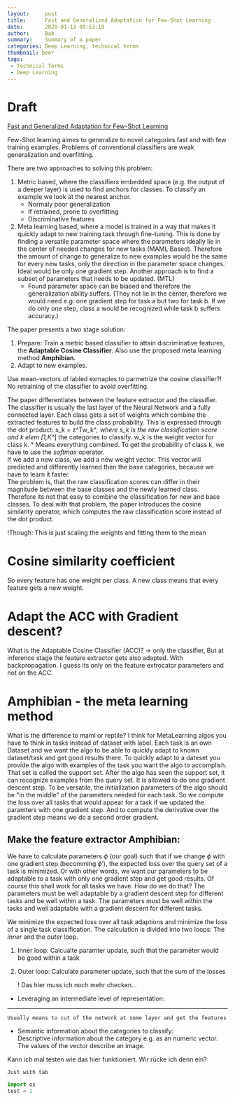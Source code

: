 ```yaml
---
layout:     post
title:      Fast and Generalized Adaptation for Few-Shot Learning
date:       2020-01-13 09:53:19
author:     Bab
summary:    Summary of a paper
categories: Deep Learning, technical terms
thumbnail: beer
tags:
 - Technical Terms
 - Deep Learning
---
```


# Draft

[Fast and Generalized Adaptation for Few-Shot Learning](https://arxiv.org/pdf/1911.10807v1.pdf)

Few-Shot learning aimes to generalize to novel categories fast and with few training examples.
Problems of conventional classifiers are weak generalization and overfitting.

There are two approaches to solving this problem:
1. Metric based, where the classifiers embedded space (e.g. the output of a deeper layer) is used
to find anchors for classes. To classify an example we look at the nearest anchor.
	- Normaly poor generalization
	- If retrained, prone to overfitting
	+ Discriminative features
2. Meta learning based, where a model is trained in a way that makes it quickly adapt to new
training task through fine-tuning. This is done by finding a versatile parameter space where the parameters ideally lie
in the center of needed changes for new tasks (MAML Based). Therefore the amount of change to generalize to new examples would be the
same for every new tasks, only the direction in the parameter space changes. Ideal would be only one gradient step. Another approach is
to find a subset of parameters that needs to be updated. (MTL)
	- Found parameter space can be biased and therefore the generalization ability suffers. (They not lie in the center,
therefore we would need e.g. one gradient step for task a but two for task b. If we do only one step, class a would be recognized
while task b suffers accuracy.)


The paper presents a two stage solution:
1. Prepare: Train a metric based classifier to attain discriminative features, the **Adaptable Cosine Classifier**. 
Also use the proposed meta learning method **Amphibian**.
2. Adapt to new examples. 


Use mean-vectors of labled exmaples to parmetrize the cosine classifier?!
No retraining of the classifier to avoid overfitting.

The paper differentiates between the feature extractor and the classifier. The classifier is usually the last layer of the Neural Network
and a fully connected layer. Each class gets a set of weights which combine the extracted features to build the class probability. 
This is expressed through the dot product: s_k = z^Tw_k^*, where s_k is the raw classification score and k elem [1,K^*] the categories to
classify. w_k is the weight vector for class k. * Means everything combined. To get the probability of
class k, we have to use the *softmax* operator.  
If we add a new class, we add a new weight vector. This vector will predicted and differently learned then the base categories,
because we have to learn it faster.  
The problem is, that the raw classification scores can differ in their magnitude between the base classes and the newly learned class.
Therefore its not that easy to combine the classification for new and base classes. To deal with that problem, the paper introduces
the cosine similarity operator, which computes the raw classification score instead of the dot product.

!Though: This is just scaling the weights and fitting them to the mean 

# Cosine similarity coefficient


So every
feature has one weight per class. A new class means that every feature gets a new weight.


# Adapt the ACC with Gradient descent?
What is the Adaptable Cosine Classifier (ACC)?
-> only the classifier,
But at inference stage the feature extractor gets also adapted. With backpropagation. I guess its only on 
the feature extrocator parameters and not on the ACC.



# Amphibian - the meta learning method

What is the difference to maml or reptile?
I think for MetaLearning algos you have to think in tasks instead of dataset with label. Each task is an own Dataset and
we want the algo to be able to quickly adapt to known dataset/task and get good results there. To quickly adapt to a dateset
you provide the algo with examples of the task you want the algo to accomplish. That set is called the support set.
After the algo has seen the support set, it can recognize examples from the query set. It is allowed to do one gradient
descent step. To be versatile, the initialization parameters of the algo should be "in the middle" of the parameters
needed for each task. So we compute the loss over all tasks that would appear for a task if we updated the paramters
with one gradient step. And to compute the derivative over the gradient step means we do a second order gradient.

## Make the feature extractor Amphibian:
We have to calculate parameters $\phi$ (our goal) such that if we change $\phi$ with one gradient step (becomming $\phi'$), the
expected loss over the query set of a task is minimized. Or with other words, we want our parameters to be adaptable to a
task with only one gradient step and get good results. Of course this shall work for all tasks we have. How do we do that?
The parameters must be well adaptable by a gradient descent step for different tasks and be well within a task.
The parameters must be well within the tasks and well adaptable with a gradient descent for different tasks.


We minimize the expected loss over all task adaptions and minimize the loss of a single task classification.
The calculation is divided into two loops: The *inner* and the *outer* loop. 
1. Inner loop:
	Calcualte paramter update, such that the parameter would be good within a task
2. Outer loop:
	Calculate parameter update, such that the sum of the losses

	! Das hier muss ich noch mehr checken...
	


- Leveraging an intermediate level of representation:  
___
    Usually means to cut of the network at some layer and get the features
  
- Semantic information about the categories to classify:  
    Descriptive information about the category e.g. as an numeric vector. The values of the vector describe an image.

Kann ich mal testen wie das hier funktioniert. Wir rücke ich denn ein?  

    Just with tab
```python
import os
test = 1
```
